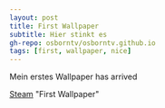 ```yaml
---
layout: post
title: First Wallpaper
subtitle: Hier stinkt es
gh-repo: osborntv/osborntv.github.io
tags: [first, wallpaper, nice]
---
```


Mein erstes Wallpaper has arrived

[Steam](https://steamcommunity.com/sharedfiles/filedetails/?id=2265826330) "First Wallpaper"
